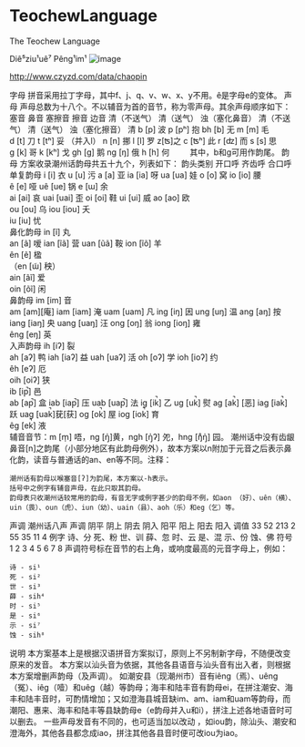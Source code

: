 # TeochewLanguage
The Teochew Language

Diê⁵ziu¹uê⁷ Pêng¹im¹
![image](http://m.czyzd.com/content/images/logo.svg)

http://www.czyzd.com/data/chaopin

字母
拼音采用拉丁字母，其中f、j、q、v、w、x、y不用。ê是字母e的变体。
声母
声母总数为十八个。不以辅音为首的音节，称为零声母。其余声母顺序如下：
塞音 	鼻音 	塞擦音 	擦音 	边音
清（不送气）
	清（送气） 	浊（塞化鼻音） 	清（不送气） 	清（送气） 	浊（塞化擦音） 	清
b [p] 波 	p [pʰ] 抱 	bh [b] 无 	m [m] 毛 					
d [t] 刀 	t [tʰ] 妥 	（并入l） 	n [n] 挪 					l [l] 罗
				z[ʦ]之 	c [ʦʰ] 此 	r [ʣ] 而 	s [s] 思 	
g [k] 哥 	k [kʰ] 戈 	gh [g] 鹅 	ng [ŋ] 俄 					h [h] 何
　　
其中，b和g可用作韵尾。
韵母
方案收录潮州话韵母共五十九个，列表如下：
韵头类别 	开口呼 	齐齿呼 	合口呼
单复韵母 		i [i] 衣 	u [u] 污
a [a] 亚 	ia [ia] 呀 	ua [ua] 娃
o [o] 窝 	io [io] 腰 	
ê [e] 哑 		uê [ue] 锅
e [ɯ] 余 		
ai [ai] 哀 		uai [uai] 歪
oi [oi] 鞋 		ui [ui] 威
ao [ao] 欧 		
ou [ou] 乌 	iou [iou] 夭 	
	iu [iu] 忧 	
鼻化韵母 		in [ĩ] 丸 	
an [ã] 嗳 	ian [ĩã] 营 	uan [ũã] 鞍
	ion [ĩõ] 羊 	
ên [ẽ] 楹 		
（en [ɯ̃] 秧） 		
ain [ãĩ] 爱 		
oin [õĩ] 闲 		
鼻韵母 		im [im] 音 	
am [am][庵] 	iam [iam] 淹 	uam [uam] 凡
	ing [iŋ] 因 	ung [uŋ] 温
ang [aŋ] 按 	iang [iaŋ] 央 	uang [uaŋ] 汪
ong [oŋ] 翁 	iong [ioŋ] 雍 	
êng [eŋ] 英 		
入声韵母 		ih [iʔ] 裂 	
ah [aʔ] 鸭 	iah [iaʔ] 益 	uah [uaʔ] 活
oh [oʔ] 学 	ioh [ioʔ] 约 	
êh [eʔ] 厄 		
oih [oiʔ] 狭 		
	ib [ip̚] 邑 	
ab [ap̚] 盒 	iab [iap̚] 压 	uab [uap̚] 法
	ig [ik̚] 乙 	ug [uk̚] 熨
ag [ak̚] [恶] 	iag [iak̚] 跃 	uag [uak̚]莸[获]
og [ok̚] 屋 	iog [iok̚] 育 	
êg [ek̚] 液 		
辅音音节：m [m̩] 唔，ng [ŋ̍]黄，ngh [ŋ̍ʔ] 夗，hng [ŋ̊ŋ̍] 园。
潮州话中没有齿龈鼻音[n]之韵尾（小部分地区有此韵母例外），故本方案以n附加于元音之后表示鼻化韵，读音与普通话的an、en等不同。注释：

    潮州话有韵母以喉塞音[ʔ]为韵尾，本方案以-h表示。
    括号中之例字有辅音声母，在此只取其韵母。
    韵母表只收潮州话较常用的韵母，有音无字或例字甚少的韵母不例，如aon （好）、uên（横）、uin（畏）、oun（虎）、iun（幼）、uain（县）、aoh（乐）和eg（乞）等。

声调
潮州话八声
声调 	阴平 	阴上 	阴去 	阴入 	阳平 	阳上 	阳去 	阳入
调值 	33 	52 	213 	2 	55 	35 	11 	4
例字 	诗、分 	死、粉 	世、训 	薛、忽 	时、云 	是、混 	示、份 	蚀、佛
符号 	1 	2 	3 	4 	5 	6 	7 	8
声调符号标在音节的右上角，或响度最高的元音字母上，例如：

    诗 - si¹
    死 - si²
    世 - si³
    薛 - sih⁴
    时 - si⁵
    是 - si⁶
    示 - si⁷
    蚀 - sih⁸

说明
本方案基本上是根据汉语拼音方案拟订，原则上不另制新字母，不随便改变原来的发音。
本方案以汕头音为依据，其他各县语音与汕头音有出入者，则根据本方案增删声韵母（及声调）。
如潮安县（现潮州市）音有iêng（焉）、uêng（冤）、iêg（噎）和uêg（越）等韵母；海丰和陆丰音有韵母ei，在拼注潮安、海丰和陆丰音时，可酌情增加；又如澄海县城音缺im、am、iam和uam等韵母，而潮阳、惠来、海丰和陆丰等县缺韵母e（e韵母并入u和i），拼注上述各地语音时可以删去。
一些声母发音有不同的，也可适当加以改动 ，如iou韵，除汕头、潮安和澄海外，其他各县都念成iao，拼注其他各县音时便可改iou为iao。
